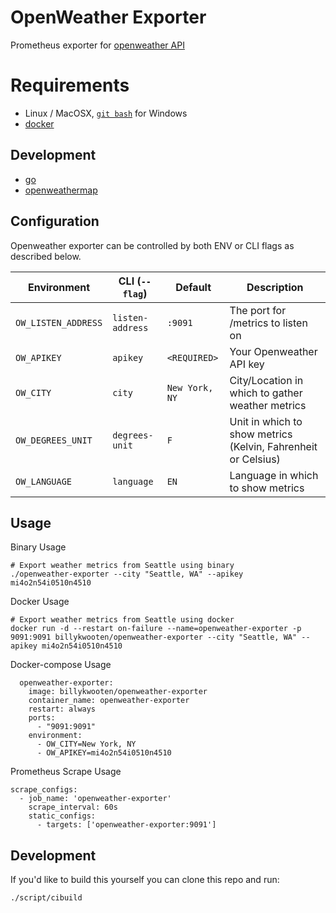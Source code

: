 # OpenWeather Exporter
Prometheus exporter for [openweather API](https://openweathermap.org/api)

# Requirements

* Linux / MacOSX, [`git bash`](https://git-scm.com/download/win) for Windows
* [docker](https://www.docker.com)

## Development

* [go](https://golang.org/dl)
* [openweathermap](https://github.com/briandowns/openweathermap)

## Configuration

Openweather exporter can be controlled by both ENV or CLI flags as described below.

| Environment        	       | CLI (`--flag`)              | Default                 	    | Description                                                                                                      |
|----------------------------|-----------------------------|---------------------------- |------------------------------------------------------------------------------------------------------------------|
| `OW_LISTEN_ADDRESS`           | `listen-address`            | `:9091`                     | The port for /metrics to listen on |
| `OW_APIKEY`                   | `apikey`                    | `<REQUIRED>`                | Your Openweather API key |
| `OW_CITY`                     | `city`                      | `New York, NY`              | City/Location in which to gather weather metrics |
| `OW_DEGREES_UNIT`             | `degrees-unit`              | `F`                         | Unit in which to show metrics (Kelvin, Fahrenheit or Celsius) |
| `OW_LANGUAGE`                 | `language`                  | `EN`                        | Language in which to show metrics |

## Usage

Binary Usage
```
# Export weather metrics from Seattle using binary
./openweather-exporter --city "Seattle, WA" --apikey mi4o2n54i0510n4510
```

Docker Usage
```
# Export weather metrics from Seattle using docker
docker run -d --restart on-failure --name=openweather-exporter -p 9091:9091 billykwooten/openweather-exporter --city "Seattle, WA" --apikey mi4o2n54i0510n4510
```

Docker-compose Usage
```
  openweather-exporter:
    image: billykwooten/openweather-exporter
    container_name: openweather-exporter
    restart: always
    ports:
      - "9091:9091"
    environment:
      - OW_CITY=New York, NY
      - OW_APIKEY=mi4o2n54i0510n4510
```

Prometheus Scrape Usage
```
scrape_configs:
  - job_name: 'openweather-exporter'
    scrape_interval: 60s
    static_configs:
      - targets: ['openweather-exporter:9091']
```

## Development

If you'd like to build this yourself you can clone this repo and run:

```
./script/cibuild
```